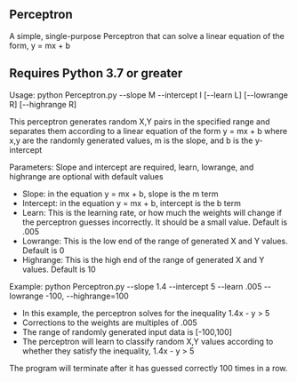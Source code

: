 ## Perceptron ##
A simple, single-purpose Perceptron that can solve a linear equation of the form, y = mx + b

## Requires Python 3.7 or greater ##

Usage: python Perceptron.py --slope M --intercept I [--learn L] [--lowrange R] [--highrange R]

This perceptron generates random X,Y pairs in the specified range and separates them according to a linear equation of the form y = mx + b
   where x,y are the randomly generated values, m is the slope, and b is the y-intercept
   
Parameters: Slope and intercept are required, learn, lowrange, and highrange are optional with default values
* Slope: in the equation y = mx + b, slope is the m term
* Intercept: in the equation y = mx + b, intercept is the b term
* Learn: This is the learning rate, or how much the weights will change if the perceptron  guesses incorrectly. It should be a small value. Default is .005
* Lowrange: This is the low end of the range of generated X and Y values. Default is 0
* Highrange: This is the high end of the range of generated X and Y values. Default is 10

Example: python Perceptron.py --slope 1.4 --intercept 5 --learn .005 --lowrange -100, --highrange=100
* In this example, the perceptron solves for the inequality 1.4x - y > 5
* Corrections to the weights are multiples of .005
* The range of randomly generated input data is [-100,100]
* The perceptron will learn to classify random X,Y values according to whether they satisfy the inequality, 1.4x - y > 5 

The program will terminate after it has guessed correctly 100 times in a row.

